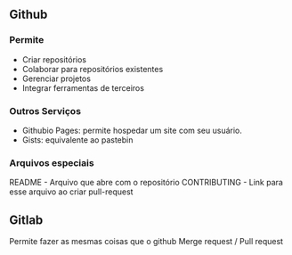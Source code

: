 Github
------

### Permite

- Criar repositórios
- Colaborar para repositórios existentes
- Gerenciar projetos
- Integrar ferramentas de terceiros

### Outros Serviços

- Githubio Pages: permite hospedar um site com seu usuário.
- Gists: equivalente ao pastebin

### Arquivos especiais

README - Arquivo que abre com o repositório
CONTRIBUTING - Link para esse arquivo ao criar pull-request

Gitlab
------

Permite fazer as mesmas coisas que o github
Merge request / Pull request

